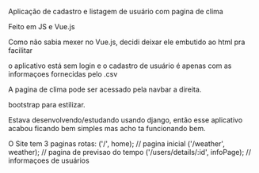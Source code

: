 Aplicação de cadastro e listagem de usuário com pagina de clima

Feito em JS e Vue.js

Como não sabia mexer no Vue.js, decidi deixar ele embutido ao html pra facilitar

o aplicativo está sem login e o cadastro de usuário é apenas com as informaçoes fornecidas pelo .csv

A pagina de clima pode ser acessado pela navbar a direita.

bootstrap para estilizar.

Estava desenvolvendo/estudando usando django, então esse aplicativo acabou ficando bem simples mas acho ta funcionando bem.

O Site tem 3 paginas 
rotas:  ('/', home);                        // pagina inicial
        ('/weather', weather);              // pagina de previsao do tempo
        ('/users/details/:id', infoPage);   // informaçoes de usuários
